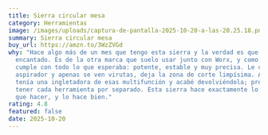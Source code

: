 ```yaml
---
title: Sierra circular mesa
category: Herramientas
image: /images/uploads/captura-de-pantalla-2025-10-20-a-las-20.25.18.png
summary: Sierra circular mesa
buy_url: https://amzn.to/3WzZVGd
why: "Hace algo más de un mes que tengo esta sierra y la verdad es que estoy
  encantado. Es de la otra marca que suelo usar junto con Worx, y como siempre,
  cumple con todo lo que esperaba: potente, estable y muy precisa. Le conecté un
  aspirador y apenas se ven virutas, deja la zona de corte limpísima. Antes
  tenía una ingletadora de esas multifunción y acabé devolviéndola; prefiero
  tener cada herramienta por separado. Esta sierra hace exactamente lo que tiene
  que hacer, y lo hace bien."
rating: 4.8
featured: false
date: 2025-10-20
---
```

